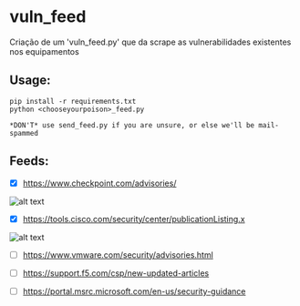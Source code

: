 # vuln_feed
Criação de um 'vuln_feed.py' que da scrape as vulnerabilidades existentes nos equipamentos

## Usage:
```
pip install -r requirements.txt
python <chooseyourpoison>_feed.py 

*DON'T* use send_feed.py if you are unsure, or else we'll be mail-spammed
```

## Feeds:

- [x] https://www.checkpoint.com/advisories/ 

![alt text](https://i.ibb.co/bL4JDrW/unknown.png)

- [x] https://tools.cisco.com/security/center/publicationListing.x 

![alt text](https://i.ibb.co/nRD8Vhq/2020-10-23-15-57-34-Window.png)

- [ ] https://www.vmware.com/security/advisories.html

- [ ] https://support.f5.com/csp/new-updated-articles

- [ ] https://portal.msrc.microsoft.com/en-us/security-guidance





